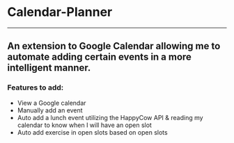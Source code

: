 # Calendar-Planner
---
## An extension to Google Calendar allowing me to automate adding certain events in a more intelligent manner.

### Features to add:
- View a Google calendar
- Manually add an event
- Auto add a lunch event utilizing the HappyCow API & reading my calendar to know when I will have an open slot
- Auto add exercise in open slots based on open slots
